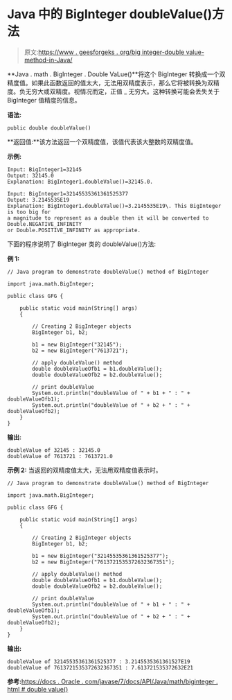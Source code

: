 # Java 中的 BigInteger doubleValue()方法

> 原文:[https://www . geesforgeks . org/big integer-double value-method-in-Java/](https://www.geeksforgeeks.org/biginteger-doublevalue-method-in-java/)

**Java . math . BigInteger . Double VaLue()**将这个 BigInteger 转换成一个双精度值。如果此函数返回的值太大，无法用双精度表示，那么它将被转换为双精度。负无穷大或双精度。视情况而定，正值 _ 无穷大。这种转换可能会丢失关于 BigInteger 值精度的信息。

**语法:**

```
public double doubleValue()
```

**返回值:**该方法返回一个双精度值，该值代表该大整数的双精度值。

**示例:**

```
Input: BigInteger1=32145
Output: 32145.0
Explanation: BigInteger1.doubleValue()=32145.0.

Input: BigInteger1=32145535361361525377
Output: 3.2145535E19
Explanation: BigInteger1.doubleValue()=3.2145535E19\. This BigInteger is too big for 
a magnitude to represent as a double then it will be converted to Double.NEGATIVE_INFINITY 
or Double.POSITIVE_INFINITY as appropriate.

```

下面的程序说明了 BigInteger 类的 doubleValue()方法:

**例 1:**

```
// Java program to demonstrate doubleValue() method of BigInteger

import java.math.BigInteger;

public class GFG {

    public static void main(String[] args)
    {

        // Creating 2 BigInteger objects
        BigInteger b1, b2;

        b1 = new BigInteger("32145");
        b2 = new BigInteger("7613721");

        // apply doubleValue() method
        double doubleValueOfb1 = b1.doubleValue();
        double doubleValueOfb2 = b2.doubleValue();

        // print doubleValue
        System.out.println("doubleValue of " + b1 + " : " + doubleValueOfb1);
        System.out.println("doubleValue of " + b2 + " : " + doubleValueOfb2);
    }
}
```

**输出:**

```
doubleValue of 32145 : 32145.0
doubleValue of 7613721 : 7613721.0

```

**示例 2:** 当返回的双精度值太大，无法用双精度值表示时。

```
// Java program to demonstrate doubleValue() method of BigInteger

import java.math.BigInteger;

public class GFG {

    public static void main(String[] args)
    {

        // Creating 2 BigInteger objects
        BigInteger b1, b2;

        b1 = new BigInteger("32145535361361525377");
        b2 = new BigInteger("7613721535372632367351");

        // apply doubleValue() method
        double doubleValueOfb1 = b1.doubleValue();
        double doubleValueOfb2 = b2.doubleValue();

        // print doubleValue
        System.out.println("doubleValue of " + b1 + " : " + doubleValueOfb1);
        System.out.println("doubleValue of " + b2 + " : " + doubleValueOfb2);
    }
}
```

**输出:**

```
doubleValue of 32145535361361525377 : 3.2145535361361527E19
doubleValue of 7613721535372632367351 : 7.613721535372632E21

```

**参考:**[https://docs . Oracle . com/javase/7/docs/API/Java/math/biginteger . html # double value()](https://docs.oracle.com/javase/7/docs/api/java/math/BigInteger.html#doubleValue())